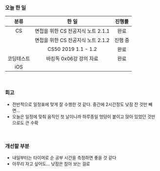 ### 오늘 한 일
|분류|한 일|진행률|
|:-:|:---:|:-:|
|CS|면접을 위한 CS 전공지식 노트 2.1.1|완료|
||면접을 위한 CS 전공지식 노트 2.1.2|진행 중|
||CS50 2019 1.1 - 1.2|완료|
|코딩테스트|바킹독 0x06강 강의 자료|완료|
|iOS|||

<br>

### 회고
- 전반적으로 일정표에 맞게 잘 수행한 것 같다. 중간에 2시간정도 낮잠 잔 것만 빼면...
- 오늘은 일정에 맞춰 움직인 첫 날이니까 하루종일 엉덩이 붙이고 앉아 있었던 것만으로도 큰 수확

<br>

### 개선할 부분
- 내일부터는 타이머로 순 공부 시간을 측정하면 좋을 것 같다
- 아무리 자고 싶어도... 낮잠은 참아 보는 걸로
